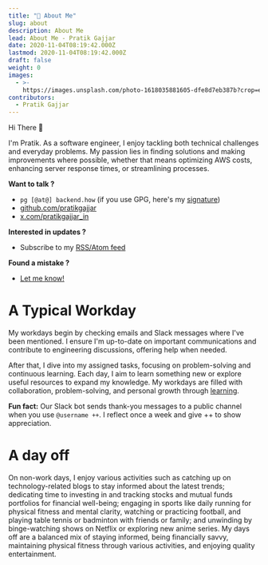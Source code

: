 ```yaml
---
title: "🧙 About Me"
slug: about
description: About Me
lead: About Me - Pratik Gajjar
date: 2020-11-04T08:19:42.000Z
lastmod: 2020-11-04T08:19:42.000Z
draft: false
weight: 0
images:
  - >-
    https://images.unsplash.com/photo-1618035881605-dfe8d7eb387b?crop=entropy&cs=tinysrgb&fit=max&fm=jpg&ixid=MnwxMTc3M3wwfDF8YWxsfDV8fHx8fHwyfHwxNjE4MTYyNjIy&ixlib=rb-1.2.1&q=80&w=2000
contributors:
  - Pratik Gajjar
---
```


Hi There 👋

I'm Pratik. As a software engineer, I enjoy tackling both technical challenges and everyday problems. My passion lies in finding solutions and making improvements where possible, whether that means optimizing AWS costs, enhancing server response times, or streamlining processes.

**Want to talk ?**

- `pg [@at@] backend.how` (if you use GPG, here's my [signature](/pg.asc))
- [github.com/pratikgajjar](https://github.com/pratikgajjar)
- [x.com/pratikgajjar_in](https://x.com/pratikgajjar_in)

**Interested in updates ?**

- Subscribe to my [RSS/Atom feed](/posts/index.xml)

**Found a mistake ?**

- [Let me know!](https://github.com/pratikgajjar/go-backend.how)

# A Typical Workday

My workdays begin by checking emails and Slack messages where I've been mentioned. I ensure I'm up-to-date on important communications and contribute to engineering discussions, offering help when needed.

After that, I dive into my assigned tasks, focusing on problem-solving and continuous learning. Each day, I aim to learn something new or explore useful resources to expand my knowledge. My workdays are filled with collaboration, problem-solving, and personal growth through [learning](https://www.notion.so/b5b4b75a130f4e9db5fcabed50f7750f?v=40bbd11a1be244549563924afd17634e).

**Fun fact:** Our Slack bot sends thank-you messages to a public channel when you use `@username ++`. I reflect once a week and give ++ to show appreciation.

# A day off

On non-work days, I enjoy various activities such as catching up on technology-related blogs to stay informed about the latest trends; dedicating time to investing in and tracking stocks and mutual funds portfolios for financial well-being; engaging in sports like daily running for physical fitness and mental clarity, watching or practicing football, and playing table tennis or badminton with friends or family; and unwinding by binge-watching shows on Netflix or exploring new anime series. My days off are a balanced mix of staying informed, being financially savvy, maintaining physical fitness through various activities, and enjoying quality entertainment.

